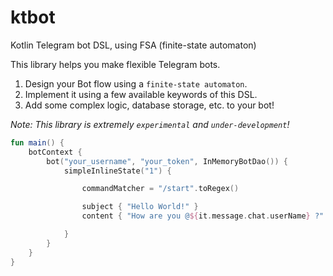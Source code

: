 # ktbot
Kotlin Telegram bot DSL, using FSA (finite-state automaton)

This library helps you make flexible Telegram bots.
1. Design your Bot flow using a `finite-state automaton`.
2. Implement it using a few available keywords of this DSL.
3. Add some complex logic, database storage, etc. to your bot!

*Note: This library is extremely `experimental` and `under-development`!*

```kotlin
fun main() {
    botContext {
        bot("your_username", "your_token", InMemoryBotDao()) {
            simpleInlineState("1") {

                commandMatcher = "/start".toRegex()

                subject { "Hello World!" }
                content { "How are you @${it.message.chat.userName} ?" }

            }
        }
    }
}
```